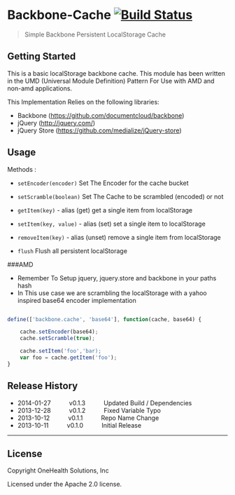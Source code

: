 # Backbone-Cache [![Build Status](https://travis-ci.org/viverae/backbone.cache.png?branch=master)](https://travis-ci.org/viverae/backbone.cache) 

> Simple Backbone Persistent LocalStorage Cache

## Getting Started

This is a basic localStorage backbone cache. This module has been written in the UMD (Universal Module Definition) Pattern For Use with AMD and non-amd applications.

This Implementation Relies on the following libraries:

- Backbone (https://github.com/documentcloud/backbone)
- jQuery (http://jquery.com/)
- jQuery Store (https://github.com/medialize/jQuery-store)

## Usage

Methods :

  - `setEncoder(encoder)`
    Set The Encoder for the cache bucket

  - `setScramble(boolean)`
    Set The Cache to be scrambled (encoded) or not

  - `getItem(key)` - alias (get)
    get a single item from localStorage

  - `setItem(key, value)` - alias (set)
    set a single item to localStorage

  - `removeItem(key)` - alias (unset)
    remove a single item from localStorage

  - `flush`
    Flush all persistent localStorage

###AMD
  - Remember To Setup jquery, jquery.store and backbone in your paths hash
  - In This use case we are scrambling the localStorage with a yahoo inspired base64 encoder implementation

```js

define(['backbone.cache', 'base64'], function(cache, base64) {

    cache.setEncoder(base64);
    cache.setScramble(true);

    cache.setItem('foo','bar);
    var foo = cache.getItem('foo');
}
```


## Release History

 * 2014-01-27   v0.1.3   Updated Build / Dependencies
 * 2013-12-28   v0.1.2   Fixed Variable Typo
 * 2013-10-12   v0.1.1   Repo Name Change
 * 2013-10-11   v0.1.0   Initial Release

---



## License

Copyright OneHealth Solutions, Inc

Licensed under the Apache 2.0 license.
